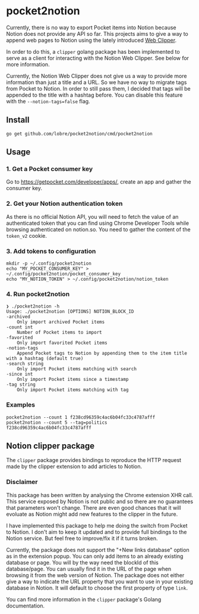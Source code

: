 # pocket2notion

Currently, there is no way to export Pocket items into Notion because Notion does not provide any API so far.
This projects aims to give a way to append web pages to Notion using the lately introduced [Web Clipper](https://www.notion.so/Web-Clipper-ba54b19ecaeb466b8070b9e683c5fce1).

In order to do this, a `clipper` golang package has been implemented to serve as a client for interacting with the Notion Web Clipper. See below for more information.

Currently, the Notion Web Clipper does not give us a way to provide more information than just a title and a URL. So we have no way to migrate tags from Pocket to Notion. In order to still pass them, I decided that tags will be appended to the title with a hashtag before. You can disable this feature with the `--notion-tags=false` flag.

## Install

    go get github.com/lobre/pocket2notion/cmd/pocket2notion

## Usage

### 1. Get a Pocket consumer key 

Go to https://getpocket.com/developer/apps/, create an app and gather the consumer key.

### 2. Get your Notion authentication token

As there is no official Notion API, you will need to fetch the value of an authenticated token that you can find using Chrome Developer Tools while browsing authenticated on notion.so. You need to gather the content of the `token_v2` cookie.

### 3. Add tokens to configuration

    mkdir -p ~/.config/pocket2notion
    echo "MY_POCKET_CONSUMER_KEY" > ~/.config/pocket2notion/pocket_consumer_key
    echo "MY_NOTION_TOKEN" > ~/.config/pocket2notion/notion_token

### 4. Run pocket2notion

    ❯ ./pocket2notion -h
    Usage: ./pocket2notion [OPTIONS] NOTION_BLOCK_ID
    -archived
        Only import archived Pocket items
    -count int
        Number of Pocket items to import
    -favorited
        Only import favorited Pocket items
    -notion-tags
        Append Pocket tags to Notion by appending them to the item title with a hashtag (default true)
    -search string
        Only import Pocket items matching with search
    -since int
        Only import Pocket items since a timestamp
    -tag string
        Only import Pocket items matching with tag

### Examples

    pocket2notion --count 1 f238cd96359c4ac6b04fc33c4787afff
    pocket2notion --count 5 --tag=politics f238cd96359c4ac6b04fc33c4787afff

## Notion clipper package

The `clipper` package provides bindings to reproduce the HTTP request made by the clipper extension to add articles to Notion.

### **Disclaimer**
This package has been written by analysing the Chrome extension XHR call. This service exposed by Notion is not public and so there are no guarantees that parameters won't change.
There are even good chances that it will evoluate as Notion might add new features to the clipper in the future.

I have implemented this package to help me doing the switch from Pocket to Notion. I don't aim to keep it updated and to provide full bindings to the Notion service. But feel free to improve/fix it if it turns broken. 

Currently, the package does not support the "+New links database" option as in the extension popup. You can only add items to an already existing database or page. You will by the way need the blockId of this database/page. You can usually find it in the URL of the page when browsing it from the web version of Notion. The package does not either give a way to indicate the URL property that you want to use in your existing database in Notion. It will default to choose the first property of type `link`. 

You can find more information in the `clipper` package's Golang documentation.
